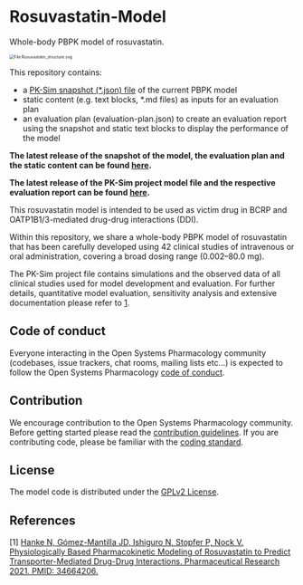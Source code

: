 # Rosuvastatin-Model
Whole-body PBPK model of rosuvastatin.

<img src="https://upload.wikimedia.org/wikipedia/commons/thumb/a/a3/Rosuvastatin_structure.svg/2560px-Rosuvastatin_structure.svg.png" alt="File:Rosuvastatin_structure.svg" style="zoom:50%;" />



This repository contains:

- a [PK-Sim snapshot (*.json) file](https://docs.open-systems-pharmacology.org/working-with-pk-sim/pk-sim-documentation/importing-exporting-project-data-models#exporting-project-to-snapshot-loading-project-from-snapshot) of the current PBPK model
- static content (e.g. text blocks, *.md files) as inputs for an evaluation plan
- an evaluation plan (evaluation-plan.json) to create an evaluation report using the snapshot and static text blocks to display the performance of the model

**The latest release of the snapshot of the model, the evaluation plan and the static content can be found [here](../../releases/latest).**

**The latest release of the PK-Sim project model file and the respective evaluation report can be found [here](https://github.com/Open-Systems-Pharmacology/OSP-PBPK-Model-Library/releases/latest).**



This rosuvastatin model is intended to be used as victim drug in BCRP and OATP1B1/3-mediated drug-drug interactions (DDI).

Within this repository, we share a whole-body PBPK model of rosuvastatin that has been carefully developed using 42 clinical studies of intravenous or oral administration, covering a broad dosing range (0.002–80.0 mg).

The PK-Sim project file contains simulations and the observed data of all clinical studies used for model development and evaluation. For further details, quantitative model evaluation, sensitivity analysis and extensive documentation please refer to [1](#references).

## Code of conduct

Everyone interacting in the Open Systems Pharmacology community (codebases, issue trackers, chat rooms, mailing lists etc...) is expected to follow the Open Systems Pharmacology [code of conduct](https://github.com/Open-Systems-Pharmacology/Suite/blob/master/CODE_OF_CONDUCT.md#contributor-covenant-code-of-conduct).

## Contribution

We encourage contribution to the Open Systems Pharmacology community. Before getting started please read the [contribution guidelines](https://github.com/Open-Systems-Pharmacology/Suite/blob/master/CONTRIBUTING.md#ways-to-contribute). If you are contributing code, please be familiar with the [coding standard](https://github.com/Open-Systems-Pharmacology/Suite/blob/master/CODING_STANDARDS.md#visual-studio-settings).

## License

The model code is distributed under the [GPLv2 License](https://github.com/Open-Systems-Pharmacology/Suite/blob/develop/LICENSE).

## References

[1] [Hanke N, Gómez-Mantilla JD, Ishiguro N, Stopfer P, Nock V. Physiologically Based Pharmacokinetic Modeling of Rosuvastatin to Predict Transporter-Mediated Drug-Drug Interactions. Pharmaceutical Research 2021. PMID: 34664206.](https://doi.org/10.1007/s11095-021-03109-6)
 
